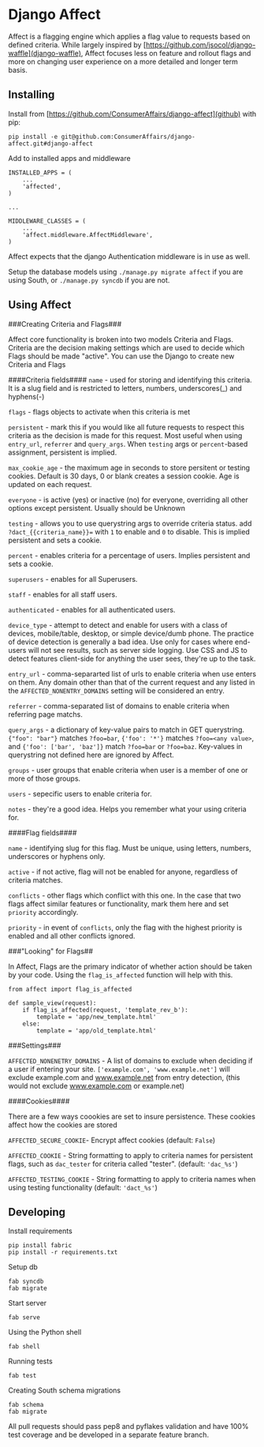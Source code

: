 Django Affect
=====================

Affect is a flagging engine which applies a flag value to requests based on defined criteria. While largely inspired by [https://github.com/jsocol/django-waffle](django-waffle), Affect focuses less on feature and rollout flags and more on changing user experience on a more detailed and longer term basis.

Installing
----------
Install from [https://github.com/ConsumerAffairs/django-affect](github) with pip:

    pip install -e git@github.com:ConsumerAffairs/django-affect.git#django-affect

Add to installed apps and middleware

    INSTALLED_APPS = (
        ...
        'affected',
    )

    ...

    MIDDLEWARE_CLASSES = (
        ...
        'affect.middleware.AffectMiddleware',
    )

Affect expects that the django Authentication middleware is in use as well.

Setup the database models using `./manage.py migrate affect` if you are using South, or `./manage.py syncdb` if you are not.

Using Affect
------------

###Creating Criteria and Flags###

Affect core functionality is broken into two models Criteria and Flags. Criteria are the decision making settings which are used to decide which Flags should be made "active". You can use the Django to create new Criteria and Flags

####Criteria fields####
`name` - used for storing and identifying this criteria. It is a slug field and is restricted to letters, numbers, underscores(_) and hyphens(-)

`flags` - flags objects to activate when this criteria is met

`persistent` - mark this if you would like all future requests to respect this criteria as the decision is made for this request. Most useful when using `entry_url`, `referrer` and `query_args`. When `testing` args or `percent`-based assignment, persistent is implied.

`max_cookie_age` - the maximum age in seconds to store persitent or testing cookies. Default is 30 days, 0 or blank creates a session cookie. Age is updated on each request.

`everyone` - is active (yes) or inactive (no) for everyone, overriding all other options except persistent. Usually should be Unknown

`testing` - allows you to use querystring args to override criteria status. add `?dact_{{criteria_name}}=` with `1` to enable and `0` to disable. This is implied persistent and sets a cookie.

`percent` - enables criteria for a percentage of users. Implies persistent and sets a cookie.

`superusers` - enables for all Superusers.

`staff` - enables for all staff users.

`authenticated` - enables for all authenticated users.

`device_type` - attempt to detect and enable for users with a class of devices, mobile/table, desktop, or simple device/dumb phone. The practice of device detection is generally a bad idea. Use only for cases where end-users will not see results, such as server side logging. Use CSS and JS to detect features client-side for anything the user sees, they're up to the task.

`entry_url` - comma-separarted list of urls to enable criteria when use enters on them. Any domain other than that of the current request and any listed in the `AFFECTED_NONENTRY_DOMAINS` setting will be considered an entry.

`referrer` - comma-separated list of domains to enable criteria when referring page matchs.

`query_args` - a dictionary of key-value pairs to match in GET querystring. `{"foo": "bar"}` matches `?foo=bar`, `{'foo': '*'}` matches `?foo=<any value>`, and `{'foo': ['bar', 'baz']}` match `?foo=bar` or `?foo=baz`. Key-values in querystring not defined here are ignored by Affect.

`groups` - user groups that enable criteria when user is a member of one or more of those groups.

`users` - sepecific users to enable criteria for.

`notes` - they're a good idea. Helps you remember what your using criteria for.

####Flag fields####

`name` - identifying slug for this flag. Must be unique, using letters, numbers, underscores or hyphens only.

`active` - if not active, flag will not be enabled for anyone, regardless of criteria matches.

`conflicts` - other flags which conflict with this one. In the case that two flags affect similar features or functionality, mark them here and set `priority` accordingly.

`priority` - in event of `conflicts`, only the flag with the highest priority is enabled and all other conflicts ignored.

###"Looking" for Flags##

In Affect, Flags are the primary indicator of whether action should be taken by your code. Using the `flag_is_affected` function will help with this.

    from affect import flag_is_affected

    def sample_view(request):
        if flag_is_affected(request, 'template_rev_b'):
            template = 'app/new_template.html'
        else:
            template = 'app/old_template.html'

###Settings###

`AFFECTED_NONENETRY_DOMAINS` - A list of domains to exclude when deciding if a user if entering your site. `['example.com', 'www.example.net']` will exclude example.com and www.example.net from entry detection, (this would not exclude www.example.com or example.net)

####Cookies####

There are a few ways coookies are set to insure persistence. These cookies affect how the cookies are stored

`AFFECTED_SECURE_COOKIE`- Encrypt affect cookies (default: `False`)

`AFFECTED_COOKIE` - String formatting to apply to criteria names for persistent flags, such as `dac_tester` for criteria called "tester". (default: `'dac_%s'`)

`AFFECTED_TESTING_COOKIE` - String formatting to apply to criteria names when using testing functionality (default: `'dact_%s'`)

Developing
----------
Install requirements

    pip install fabric
    pip install -r requirements.txt

Setup db

    fab syncdb
    fab migrate

Start server

    fab serve

Using the Python shell

    fab shell

Running tests

    fab test

Creating South schema migrations

    fab schema
    fab migrate

All pull requests should pass pep8 and pyflakes validation and have 100% test coverage and be developed in a separate feature branch.
